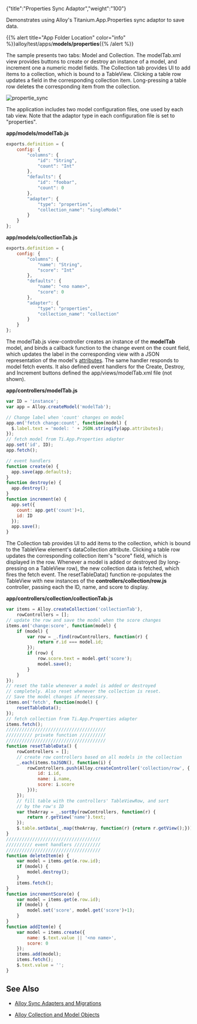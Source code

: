 {"title":"Properties Sync Adaptor","weight":"100"}

Demonstrates using Alloy's Titanium.App.Properties sync adaptor to save data.

{{% alert title="App Folder Location" color="info" %}}alloy/test/apps/**models/properties**{{% /alert %}}

The sample presents two tabs: Model and Collection. The modelTab.xml view provides buttons to create or destroy an instance of a model, and increment one a numeric model fields. The Collection tab provides UI to add items to a collection, which is bound to a TableView. Clicking a table row updates a field in the corresponding collection item. Long-pressing a table row deletes the corresponding item from the collection.

![propertie_sync](/Images/appc/download/attachments/41845721/propertie_sync.png)

The application includes two model configuration files, one used by each tab view. Note that the adaptor type in each configuration file is set to "properties".

**app/models/modelTab.js**

```javascript
exports.definition = {
    config: {
        "columns": {
            "id": "String",
            "count": "Int"
        },
        "defaults": {
            "id": "foobar",
            "count": 0
        },
        "adapter": {
            "type": "properties",
            "collection_name": "singleModel"
        }
    }
};
```

**app/models/collectionTab.js**

```javascript
exports.definition = {
    config: {
        "columns": {
            "name": "String",
            "score": "Int"
        },
        "defaults": {
            "name": "<no name>",
            "score": 0
        },
        "adapter": {
            "type": "properties",
            "collection_name": "collection"
        }
    }
};
```

The modelTab.js view-controller creates an instance of the **modelTab** model, and binds a callback function to the change event on the count field, which updates the label in the corresponding view with a JSON representation of the model's [attributes](http://backbonejs.org/#Model-attributes). The same handler responds to model fetch events. It also defined event handlers for the Create, Destroy, and Increment buttons defined the app/views/modelTab.xml file (not shown).

**app/controllers/modelTab.js**

```javascript
var ID = 'instance';
var app = Alloy.createModel('modelTab');

// Change label when 'count' changes on model
app.on('fetch change:count', function(model) {
  $.label.text = 'model: ' + JSON.stringify(app.attributes);
});
// fetch model from Ti.App.Properties adapter
app.set('id', ID);
app.fetch();

// event handlers
function create(e) {
  app.save(app.defaults);
}
function destroy(e) {
  app.destroy();
}
function increment(e) {
  app.set({
    count: app.get('count')+1,
    id: ID
  });
  app.save();
}
```

The Collection tab provides UI to add items to the collection, which is bound to the TableView element's dataCollection attribute. Clicking a table row updates the corresponding collection item's "score" field, which is displayed in the row. Whenever a model is added or destroyed (by long-pressing on a TableView row), the new collection data is fetched, which fires the fetch event. The resetTableData() function re-populates the TableView with new instances of the **controllers/collection/row.js** controller, passing each the ID, name, and score to display.

**app/controllers/collection/collectionTab.js**

```javascript
var items = Alloy.createCollection('collectionTab'),
    rowControllers = [];
// update the row and save the model when the score changes
items.on('change:score', function(model) {
    if (model) {
        var row = _.find(rowControllers, function(r) {
            return r.id === model.id;
        });
        if (row) {
            row.score.text = model.get('score');
            model.save();
        }
    }
});
// reset the table whenever a model is added or destroyed
// completely. Also reset whenever the collection is reset.
// Save the model changes if necessary.
items.on('fetch', function(model) {
    resetTableData();
});
// fetch collection from Ti.App.Properties adapter
items.fetch();
//////////////////////////////////////
////////// private function //////////
//////////////////////////////////////
function resetTableData() {
    rowControllers = [];
    // create row controllers based on all models in the collection
    _.each(items.toJSON(), function(i) {
        rowControllers.push(Alloy.createController('collection/row', {
            id: i.id,
            name: i.name,
            score: i.score
        }));
    });
    // fill table with the controllers' TableViewRow, and sort
    // by the row's ID
    var theArray = _.sortBy(rowControllers, function(r) {
        return r.getView('name').text;
    });
    $.table.setData(_.map(theArray, function(r) {return r.getView();}));
}
////////////////////////////////////
////////// event handlers //////////
////////////////////////////////////
function deleteItem(e) {
    var model = items.get(e.row.id);
    if (model) {
        model.destroy();
    }
    items.fetch();
}
function incrementScore(e) {
    var model = items.get(e.row.id);
    if (model) {
        model.set('score', model.get('score')+1);
    }
}
function addItem(e) {
    var model = items.create({
        name: $.text.value || '<no name>',
        score: 0
    });
    items.add(model);
    items.fetch();
    $.text.value = '';
}
```

## See Also

* [Alloy Sync Adapters and Migrations](/docs/appc/Alloy_Framework/Alloy_Guide/Alloy_Models/Alloy_Sync_Adapters_and_Migrations/)

* [Alloy Collection and Model Objects](/docs/appc/Alloy_Framework/Alloy_Guide/Alloy_Models/Alloy_Collection_and_Model_Objects/)
